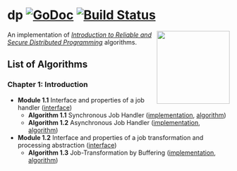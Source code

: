# dp [![GoDoc](https://godoc.org/github.com/armen/dp?status.png)](https://godoc.org/github.com/armen/dp) [![Build Status](https://travis-ci.org/armen/dp.svg?branch=master)](https://travis-ci.org/armen/dp)

<img width="165" src="http://www.distributedprogramming.net/images/cover-5.png" align="right">

An implementation of [*Introduction to Reliable and Secure Distributed Programming*][dp] algorithms.

## List of Algorithms

### Chapter 1: Introduction
- **Module 1.1** Interface and properties of a job handler ([interface](https://raw.githubusercontent.com/armen/dp/master/job/handler.go))
	- **Algorithm 1.1** Synchronous Job Handler ([implementation](https://raw.githubusercontent.com/armen/dp/master/job/sync/sync.go), [algorithm](https://raw.githubusercontent.com/armen/dp/master/job/sync/sync.txt))
	- **Algorithm 1.2** Asynchronous Job Handler ([implementation](https://raw.githubusercontent.com/armen/dp/master/job/async/async.go), [algorithm](https://raw.githubusercontent.com/armen/dp/master/job/async/async.txt))
- **Module 1.2** Interface and properties of a job transformation and processing abstraction ([interface](https://raw.githubusercontent.com/armen/dp/master/job/transformation_handler.go))
	- **Algorithm 1.3** Job-Transformation by Buffering ([implementation](https://raw.githubusercontent.com/armen/dp/master/job/transformation/transformation.go), [algorithm](https://raw.githubusercontent.com/armen/dp/master/job/transformation/transformation.txt))

[dp]: http://distributedprogramming.net
